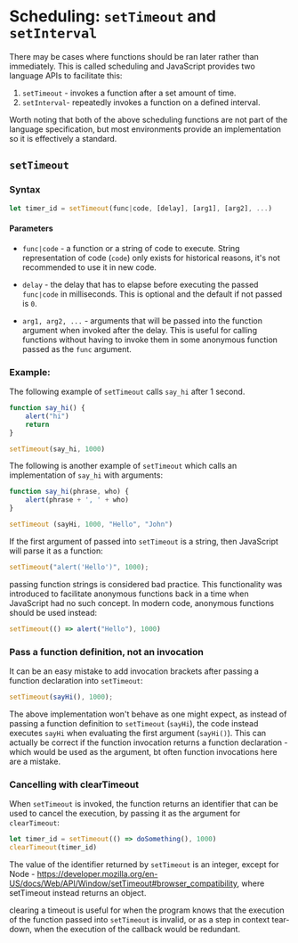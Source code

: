 # Scheduling: `setTimeout` and `setInterval`

There may be cases where functions should be ran later rather than immediately. This is called scheduling and JavaScript provides two language APIs to facilitate this:

1. `setTimeout` - invokes a function after a set amount of time.
2. `setInterval`- repeatedly invokes a function on a defined interval.

Worth noting that both of the above scheduling functions are not part of the language specification, but most environments provide an implementation so it is effectively a standard.

## `setTimeout`

### Syntax

```JavaScript
let timer_id = setTimeout(func|code, [delay], [arg1], [arg2], ...)
```

#### Parameters

-   `func|code` - a function or a string of code to execute. String representation of code (`code`) only exists for historical reasons, it's not recommended to use it in new code.

-   `delay` - the delay that has to elapse before executing the passed `func|code` in milliseconds. This is optional and the default if not passed is `0`.

-   `arg1, arg2, ...` - arguments that will be passed into the function argument when invoked after the delay. This is useful for calling functions without having to invoke them in some anonymous function passed as the `func` argument.

### Example:

The following example of `setTimeout` calls `say_hi` after 1 second.

```JavaScript
function say_hi() {
	alert("hi")
	return
}

setTimeout(say_hi, 1000)
```

The following is another example of `setTimeout` which calls an implementation of `say_hi` with arguments:

```JavaScript
function say_hi(phrase, who) {
	alert(phrase + ', ' + who)
}

setTimeout (sayHi, 1000, "Hello", "John")
```

If the first argument of passed into `setTimeout` is a string, then JavaScript will parse it as a function:

```JavaScript
setTimeout("alert('Hello')", 1000);
```

passing function strings is considered bad practice. This functionality was introduced to facilitate anonymous functions back in a time when JavaScript had no such concept. In modern code, anonymous functions should be used instead:

```JavaScript
setTimeout(() => alert("Hello"), 1000)
```

### Pass a function definition, not an invocation

It can be an easy mistake to add invocation brackets after passing a function declaration into `setTimeout`:

```JavaScript
setTimeout(sayHi(), 1000);
```

The above implementation won't behave as one might expect, as instead of passing a function definition to `setTimeout` (`sayHi`), the code instead executes `sayHi` when evaluating the first argument (`sayHi()`). This can actually be correct if the function invocation returns a function declaration - which would be used as the argument, bt often function invocations here are a mistake.

### Cancelling with clearTimeout

When `setTimeout` is invoked, the function returns an identifier that can be used to cancel the execution, by passing it as the argument for `clearTimeout`:

```JavaScript
let timer_id = setTimeout(() => doSomething(), 1000)
clearTimeout(timer_id)
```

The value of the identifier returned by `setTimeout` is an integer, except for Node - https://developer.mozilla.org/en-US/docs/Web/API/Window/setTimeout#browser_compatibility, where setTimeout instead returns an object.

clearing a timeout is useful for when the program knows that the execution of the function passed into `setTimeout` is invalid, or as a step in context tear-down, when the execution of the callback would be redundant.
